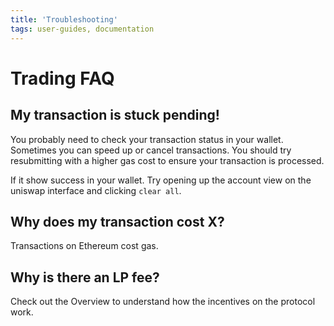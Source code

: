```yaml
---
title: 'Troubleshooting'
tags: user-guides, documentation
---
```


# Trading FAQ

## My transaction is stuck pending!

You probably need to check your transaction status in your wallet. Sometimes you can speed up or cancel transactions. You should try resubmitting with a higher gas cost to ensure your transaction is processed.

If it show success in your wallet. Try opening up the account view on the uniswap interface and clicking `clear all`.

## Why does my transaction cost X?

Transactions on Ethereum cost gas.

## Why is there an LP fee?

Check out the <Link to="/docs/v2/protocol-overview">Overview</Link> to understand how the incentives on the protocol work.
